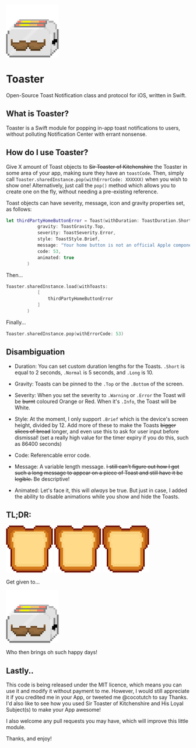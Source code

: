 ![alt text](https://github.com/cocotutch/toaster-ios/blob/master/toast_bro.png "Sir Toaster of Kitchenshire") 
# Toaster 
Open-Source Toast Notification class and protocol for iOS, written in Swift.

## What is Toaster?
Toaster is a Swift module for popping in-app toast notifications to users, without polluting Notification Center with errant nonsense.

## How do I use Toaster?
Give X amount of Toast objects to ~~Sir Toaster of Kitchenshire~~ the Toaster in some area of your app, making sure they have an `toastCode`. Then, simply call `Toaster.sharedInstance.pop(withErrorCode: XXXXXX)` when you wish to show one! Alternatively, just call the `pop()` method which allows you to create one on the fly, without needing a pre-existing reference.

Toast objects can have severity, message, icon and gravity properties set, as follows:
```swift
let thirdPartyHomeButtonError = Toast(withDuration: ToastDuration.Short,
            gravity: ToastGravity.Top,
            severity: ToastSeverity.Error,
            style: ToastStyle.Brief,
            message: "Your home button is not an official Apple component. We've bricked your phone!",
            code: 53,
            animated: true
        )
```

Then...

```swift
Toaster.sharedInstance.load(withToasts:
            [
                thirdPartyHomeButtonError
            ]
        )
```

Finally...

```swift
Toaster.sharedInstance.pop(withErrorCode: 53)
```

## Disambiguation

- Duration:
	You can set custom duration lengths for the Toasts. `.Short` is equal to 2 seconds, `.Normal` is 5 seconds, and `.Long` is 10.
- Gravity:
	Toasts can be pinned to the `.Top` or the `.Bottom` of the screen.

- Severity:
	When you set the severity to `.Warning` or `.Error` the Toast will be ~~burnt~~ coloured Orange or Red.
	When it's `.Info`, the Toast will be White.

- Style:
	At the moment, I only support `.Brief` which is the device's screen height, divided by 12. Add more of these to make the Toasts ~~bigger slices of bread~~ longer, and even use this to ask for user input before dismissal! (set a really high value for the timer expiry if you do this, such as 86400 seconds)
- Code:
	Referencable error code.
- Message:
	A variable length message. ~~I still can't figure out how I got such a long message to appear on a piece of Toast and still have it be legible.~~ Be descriptive!
- Animated:
	Let's face it, this will _always_ be true. But just in case, I added the ability to disable animations while you show and hide the Toasts.

## TL;DR:

![alt text](https://github.com/cocotutch/toaster-ios/blob/master/toast_piece.png "His Loyal Subject") ![alt text](https://github.com/cocotutch/toaster-ios/blob/master/toast_piece.png "His Loyal Subject") ![alt text](https://github.com/cocotutch/toaster-ios/blob/master/toast_piece.png "His Loyal Subject")

Get given to...

![alt text](https://github.com/cocotutch/toaster-ios/blob/master/toast_bro.png "Sir Toaster of Kitchenshire")

Who then brings oh such happy days!

## Lastly..

This code is being released under the MIT licence, which means you can use it and modify it without payment to me. However, I would still appreciate it if you credited me in your App, or tweeted me @cocotutch to say Thanks. I'd also like to see how you used Sir Toaster of Kitchenshire and His Loyal Subject(s) to make your App awesome!

I also welcome any pull requests you may have, which will improve this little module.

Thanks, and enjoy! 


